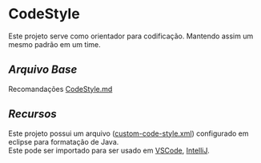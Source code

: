 # CodeStyle

Este projeto serve como orientador para codificação.
Mantendo assim um mesmo padrão em um time.

## _Arquivo Base_

Recomandações [CodeStyle.md]

## _Recursos_

Este projeto possui um arquivo ([custom-code-style.xml]) configurado em eclipse para formatação de Java.  
Este pode ser importado para ser usado em [VSCode], [IntelliJ].


   [CodeStyle.md]: <https://github.com/Lautert/CodeStyle/blob/master/CodeStyle.md>
   [custom-code-style.xml]: <https://raw.githubusercontent.com/Lautert/CodeStyle/main/custom-code-style.xml>
   [VSCode]: <https://raw.githubusercontent.com/Lautert/CodeStyle/blob/master/VSCode.md>
   [IntelliJ]: <https://raw.githubusercontent.com/Lautert/CodeStyle/blob/master/IntelliJ.md>